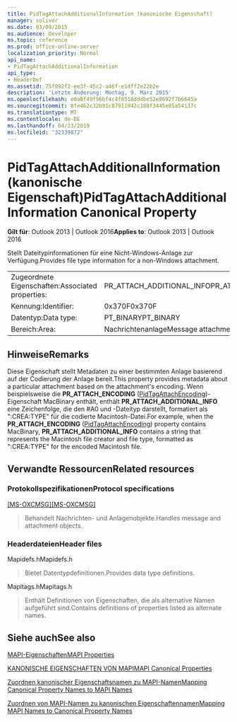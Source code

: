 ```yaml
---
title: PidTagAttachAdditionalInformation (kanonische Eigenschaft)
manager: soliver
ms.date: 03/09/2015
ms.audience: Developer
ms.topic: reference
ms.prod: office-online-server
localization_priority: Normal
api_name:
- PidTagAttachAdditionalInformation
api_type:
- HeaderDef
ms.assetid: 75f092f2-ee3f-45c2-a46f-e1dff2e22b2e
description: 'Letzte Änderung: Montag, 9. März 2015'
ms.openlocfilehash: e0a8f49f96bf4c4f8518dddbe52e8692f7b6645a
ms.sourcegitcommit: 8fe462c32b91c87911942c188f3445e85a54137c
ms.translationtype: MT
ms.contentlocale: de-DE
ms.lasthandoff: 04/23/2019
ms.locfileid: "32339872"
---
```

# <a name="pidtagattachadditionalinformation-canonical-property"></a><span data-ttu-id="aa890-103">PidTagAttachAdditionalInformation (kanonische Eigenschaft)</span><span class="sxs-lookup"><span data-stu-id="aa890-103">PidTagAttachAdditionalInformation Canonical Property</span></span>

  
  
<span data-ttu-id="aa890-104">**Gilt für**: Outlook 2013 | Outlook 2016</span><span class="sxs-lookup"><span data-stu-id="aa890-104">**Applies to**: Outlook 2013 | Outlook 2016</span></span> 
  
<span data-ttu-id="aa890-105">Stellt Dateitypinformationen für eine Nicht-Windows-Anlage zur Verfügung.</span><span class="sxs-lookup"><span data-stu-id="aa890-105">Provides file type information for a non-Windows attachment.</span></span>
  
|||
|:-----|:-----|
|<span data-ttu-id="aa890-106">Zugeordnete Eigenschaften:</span><span class="sxs-lookup"><span data-stu-id="aa890-106">Associated properties:</span></span>  <br/> |<span data-ttu-id="aa890-107">PR_ATTACH_ADDITIONAL_INFO</span><span class="sxs-lookup"><span data-stu-id="aa890-107">PR_ATTACH_ADDITIONAL_INFO</span></span>  <br/> |
|<span data-ttu-id="aa890-108">Kennung:</span><span class="sxs-lookup"><span data-stu-id="aa890-108">Identifier:</span></span>  <br/> |<span data-ttu-id="aa890-109">0x370F</span><span class="sxs-lookup"><span data-stu-id="aa890-109">0x370F</span></span>  <br/> |
|<span data-ttu-id="aa890-110">Datentyp:</span><span class="sxs-lookup"><span data-stu-id="aa890-110">Data type:</span></span>  <br/> |<span data-ttu-id="aa890-111">PT_BINARY</span><span class="sxs-lookup"><span data-stu-id="aa890-111">PT_BINARY</span></span>  <br/> |
|<span data-ttu-id="aa890-112">Bereich:</span><span class="sxs-lookup"><span data-stu-id="aa890-112">Area:</span></span>  <br/> |<span data-ttu-id="aa890-113">Nachrichtenanlage</span><span class="sxs-lookup"><span data-stu-id="aa890-113">Message attachment</span></span>  <br/> |
   
## <a name="remarks"></a><span data-ttu-id="aa890-114">Hinweise</span><span class="sxs-lookup"><span data-stu-id="aa890-114">Remarks</span></span>

<span data-ttu-id="aa890-115">Diese Eigenschaft stellt Metadaten zu einer bestimmten Anlage basierend auf der Codierung der Anlage bereit.</span><span class="sxs-lookup"><span data-stu-id="aa890-115">This property provides metadata about a particular attachment based on the attachment's encoding.</span></span> <span data-ttu-id="aa890-116">Wenn beispielsweise die **PR_ATTACH_ENCODING** ([PidTagAttachEncoding](pidtagattachencoding-canonical-property.md))-Eigenschaft MacBinary enthält, enthält **PR_ATTACH_ADDITIONAL_INFO** eine Zeichenfolge, die den #A0 und -Dateityp darstellt, formatiert als ":CREA:TYPE" für die codierte Macintosh-Datei.</span><span class="sxs-lookup"><span data-stu-id="aa890-116">For example, when the **PR_ATTACH_ENCODING** ([PidTagAttachEncoding](pidtagattachencoding-canonical-property.md)) property contains MacBinary, **PR_ATTACH_ADDITIONAL_INFO** contains a string that represents the Macintosh file creator and file type, formatted as ":CREA:TYPE" for the encoded Macintosh file.</span></span> 
  
## <a name="related-resources"></a><span data-ttu-id="aa890-117">Verwandte Ressourcen</span><span class="sxs-lookup"><span data-stu-id="aa890-117">Related resources</span></span>

### <a name="protocol-specifications"></a><span data-ttu-id="aa890-118">Protokollspezifikationen</span><span class="sxs-lookup"><span data-stu-id="aa890-118">Protocol specifications</span></span>

<span data-ttu-id="aa890-119">[[MS-OXCMSG]](https://msdn.microsoft.com/library/7fd7ec40-deec-4c06-9493-1bc06b349682%28Office.15%29.aspx)</span><span class="sxs-lookup"><span data-stu-id="aa890-119">[[MS-OXCMSG]](https://msdn.microsoft.com/library/7fd7ec40-deec-4c06-9493-1bc06b349682%28Office.15%29.aspx)</span></span>
  
> <span data-ttu-id="aa890-120">Behandelt Nachrichten- und Anlagenobjekte.</span><span class="sxs-lookup"><span data-stu-id="aa890-120">Handles message and attachment objects.</span></span>
    
### <a name="header-files"></a><span data-ttu-id="aa890-121">Headerdateien</span><span class="sxs-lookup"><span data-stu-id="aa890-121">Header files</span></span>

<span data-ttu-id="aa890-122">Mapidefs.h</span><span class="sxs-lookup"><span data-stu-id="aa890-122">Mapidefs.h</span></span>
  
> <span data-ttu-id="aa890-123">Bietet Datentypdefinitionen.</span><span class="sxs-lookup"><span data-stu-id="aa890-123">Provides data type definitions.</span></span>
    
<span data-ttu-id="aa890-124">Mapitags.h</span><span class="sxs-lookup"><span data-stu-id="aa890-124">Mapitags.h</span></span>
  
> <span data-ttu-id="aa890-125">Enthält Definitionen von Eigenschaften, die als alternative Namen aufgeführt sind.</span><span class="sxs-lookup"><span data-stu-id="aa890-125">Contains definitions of properties listed as alternate names.</span></span>
    
## <a name="see-also"></a><span data-ttu-id="aa890-126">Siehe auch</span><span class="sxs-lookup"><span data-stu-id="aa890-126">See also</span></span>



[<span data-ttu-id="aa890-127">MAPI-Eigenschaften</span><span class="sxs-lookup"><span data-stu-id="aa890-127">MAPI Properties</span></span>](mapi-properties.md)
  
[<span data-ttu-id="aa890-128">KANONISCHE EIGENSCHAFTEN VON MAPI</span><span class="sxs-lookup"><span data-stu-id="aa890-128">MAPI Canonical Properties</span></span>](mapi-canonical-properties.md)
  
[<span data-ttu-id="aa890-129">Zuordnen kanonischer Eigenschaftsnamen zu MAPI-Namen</span><span class="sxs-lookup"><span data-stu-id="aa890-129">Mapping Canonical Property Names to MAPI Names</span></span>](mapping-canonical-property-names-to-mapi-names.md)
  
[<span data-ttu-id="aa890-130">Zuordnen von MAPI-Namen zu kanonischen Eigenschaftennamen</span><span class="sxs-lookup"><span data-stu-id="aa890-130">Mapping MAPI Names to Canonical Property Names</span></span>](mapping-mapi-names-to-canonical-property-names.md)

